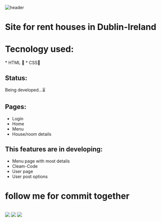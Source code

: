 ![header](https://user-images.githubusercontent.com/109824227/200665165-740a3680-fe40-45c3-bbbb-451bfd652001.jpg)

<h1> Site for rent houses in Dublin-Ireland</h1>
<tr>
<div> 
  <h1> Tecnology used:</h1>
 * HTML 🍕
 * CSS🍕
 </div>
  

<p>

<h2>Status:</h2>
 Being developed...⏳ 

## Pages:
* Login
* Home
* Menu
* House/room details

<h2>This features are in developing:</h2>
  
 * Menu page with most details
 * Cleam-Code
 * User page
 * User post options
  
<h1>

  <h1>follow me for commit together</h1>
  </div>
  <br><a href="https://www.youtube.com/canalmaisinteressante" target="_blank"><img src="https://img.shields.io/badge/-Youtube-%23EA4335?style=for-the-badge&logo=youtube&logoColor=white" target="_blank"></a>
  <a href="https://www.instagram.com/marco.antoniodutra/" target="_blank"><img src="https://img.shields.io/badge/-Instagram-%23E4405F?style=for-the-badge&logo=instagram&logoColor=white" target="_blank"></a>
  <a href="https://www.linkedin.com/in/marco-antonio-dutra/" target="_blank"><img src="https://img.shields.io/badge/-LinkedIn-%230077B5?style=for-the-badge&logo=linkedin&logoColor=white" target="_blank"></a> 
 
 
</div>
